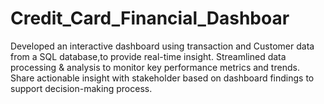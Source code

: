 # Credit_Card_Financial_Dashboar
Developed an interactive dashboard using transaction and Customer data from a SQL database,to provide real-time insight.
Streamlined data processing & analysis to monitor key performance metrics and trends.
Share actionable insight with stakeholder based on dashboard findings to support decision-making process.
